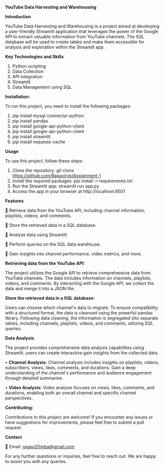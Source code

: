 **YouTube Data Harvesting and Warehousing**


**Introduction**

YouTube Data Harvesting and Warehousing is a project aimed at developing a user-friendly Streamlit application that leverages the power of the Google API to extract valuable information from YouTube channels. The SQL database will be used to create tables and make them accessible for analysis and exploration within the Streamlit app.


**Key Technologies and Skills**

1.	Python scripting
2.	Data Collection
3.	API integration
4.	Streamlit
5.	Data Management using SQL




**Installation:**

To run this project, you need to install the following packages:

1.	pip install mysql-connector-python
2.	pip install pandas
3.	pip install google-api-python-client
4.	pip install google-api-python-client
5.	pip install streamlit
6.	pip install requests-cache


**Usage**

To use this project, follow these steps:

1.	Clone the repository: git clone https://github.com/Ragavirvk/Assignment-1
2.	Install the required packages: pip install -r requirements.txt
3.	Run the Streamlit app: streamlit run app.py
4.	Access the app in your browser at http://localhost:8501


**Features**

	Retrieve data from the YouTube API, including channel information, playlists, videos, and comments.

	Store the retrieved data in a SQL database.

	Analyze data using Streamlit

	Perform queries on the SQL data warehouse.

	Gain insights into channel performance, video metrics, and more.


**Retrieving data from the YouTube API:**


The project utilizes the Google API to retrieve comprehensive data from YouTube channels. The data includes information on channels, playlists, videos, and comments. By interacting with the Google API, we collect the data and merge it into a JSON file.

**Store the retrieved data in a SQL database:**

Users can choose which channel's data to migrate. To ensure compatibility with a structured format, the data is cleansed using the powerful pandas library. Following data cleaning, the information is segregated into separate tables, including channels, playlists, videos, and comments, utilizing SQL queries.

**Data Analysis**

The project provides comprehensive data analysis capabilities using Streamlit. users can create interactive gain insights from the collected data.

•	**Channel Analysis:** Channel analysis includes insights on playlists, videos, subscribers, views, likes, comments, and durations. Gain a deep understanding of the channel's performance and audience engagement through detailed summaries.

•	**Video Analysis:** Video analysis focuses on views, likes, comments, and durations, enabling both an overall channel and specific channel perspectives.

**Contributing:**

Contributions to this project are welcome! If you encounter any issues or have suggestions for improvements, please feel free to submit a pull request.

**Contact**

📧 Email: ragavi20mba@gmail.com

For any further questions or inquiries, feel free to reach out. We are happy to assist you with any queries.













